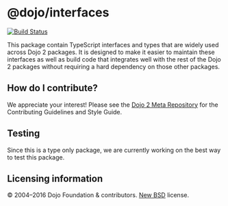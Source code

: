 # @dojo/interfaces

[![Build Status](https://travis-ci.org/dojo/interfaces.svg?branch=master)](https://travis-ci.org/dojo/interfaces)

<!--
[![codecov](https://codecov.io/gh/dojo/interfaces/branch/master/graph/badge.svg)](https://codecov.io/gh/dojo/interfaces)
[![npm version](https://badge.fury.io/js/@dojo/interfaces.svg)](http://badge.fury.io/js/@dojo/interfaces)
-->

This package contain TypeScript interfaces and types that are widely used across Dojo 2 packages.  It is designed to make it
easier to maintain these interfaces as well as build code that integrates well with the rest of the Dojo 2 packages without
requiring a hard dependency on those other packages.

## How do I contribute?

We appreciate your interest!  Please see the [Dojo 2 Meta Repository](https://github.com/dojo/meta#readme) for the
Contributing Guidelines and Style Guide.

## Testing

Since this is a type only package, we are currently working on the best way to test this package.

## Licensing information

© 2004–2016 Dojo Foundation & contributors. [New BSD](http://opensource.org/licenses/BSD-3-Clause) license.
